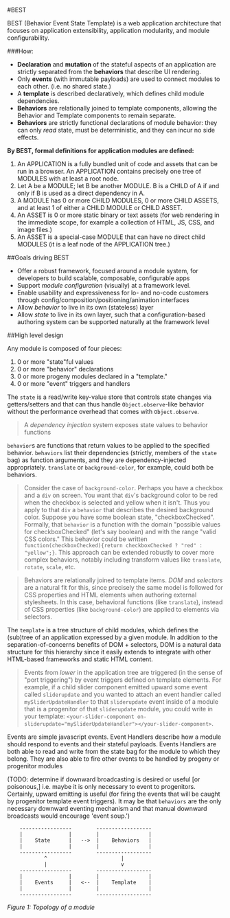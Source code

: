 #BEST

BEST (Behavior Event State Template) is a web application architecture that focuses on application extensibility, application modularity, and module configurability.

###How:

  * **Declaration** and **mutation** of the stateful aspects of an application are strictly separated from the **behaviors** that describe UI rendering.
  * Only **events** (with immutable payloads) are used to connect modules to each other. (i.e. no shared state.)
  * A **template** is described declaratively, which defines child module dependencies.
  * **Behaviors** are relationally joined to template components, allowing the Behavior and Template components to remain separate.
  * **Behaviors** are strictly functional declarations of module behavior: they can only *read* state, must be deterministic, and they can incur no side effects.


**By BEST, formal definitions for application modules are defined:**

  1. An APPLICATION is a fully bundled unit of code and assets that can be run in a browser. An APPLICATION contains precisely one tree of MODULES with at least a root node.
  2. Let A be a MODULE; let B be another MODULE.  B is a CHILD of A if and only if B is used as a direct dependency in A.
  3. A MODULE has 0 or more CHILD MODULES, 0 or more CHILD ASSETS, and at least 1 of either a CHILD MODULE or CHILD ASSET.
  4. An ASSET is 0 or more static binary or text assets (for web rendering in the immediate scope, for example a collection of HTML, JS, CSS, and image files.)
  5. An ASSET is a special-case MODULE that can have no direct child MODULES (it is a leaf node of the APPLICATION tree.)

##Goals driving BEST

 * Offer a robust framework, focused around a module system, for developers to build scalable, composable, configurable apps
 * Support *module configuration* (visually) at a framework level.
 * Enable usability and expressiveness for lo- and no-code customers through config/composition/positioning/animation interfaces
 * Allow *behavior* to live in its own (stateless) layer
 * Allow *state* to live in its own layer, such that a configuration-based authoring system can be supported naturally at the framework level


##High level design

Any module is composed of four pieces:

  1. 0 or more "state"ful values
  2. 0 or more "behavior" declarations
  3. 0 or more progeny modules declared in a "template."
  4. 0 or more "event" triggers and handlers

The `state` is a read/write key-value store that controls state changes via getters/setters and that can thus handle `Object.observe`-like behavior without the performance overhead that comes with `Object.observe`.

> A *dependency injection* system exposes state values to behavior functions

`behavior`s are functions that return values to be applied to the specified behavior.  `behaviors` list their dependencies (strictly, members of the `state` bag) as function arguments, and they are dependency-injected appropriately.  `translate` or `background-color`, for example, could both be behaviors.

> Consider the case of `background-color`.  Perhaps you have a checkbox and a `div` on screen.  You want that `div`'s background color to be red when the checkbox is selected and yellow when it isn't.  Thus you apply to that `div` a `behavior` that describes the desired background color.  Suppose you have some boolean state, "checkboxChecked".  Formally, that `behavior` is a function with the domain "possible values for checkboxChecked" (let's say boolean) and with the range "valid CSS colors."  This behavior could be written `function(checkboxChecked){return checkboxChecked ? "red" : "yellow";}`.  This approach can be extended robustly to cover more complex behaviors, notably including transform values like `translate`, `rotate`, `scale`, etc.

> Behaviors are relationally joined to template items.  *DOM* and *selectors* are a natural fit for this, since precisely the same model is followed for CSS properties and HTML elements when authoring external stylesheets.  In this case, behavioral functions (like `translate`), instead of CSS properties (like `background-color`) are applied to elements via selectors.

The `template` is a tree structure of child modules, which defines the (sub)tree of an application expressed by a given module.  In addition to the separation-of-concerns benefits of DOM + selectors, DOM is a natural data structure for this hierarchy since it easily extends to integrate with other HTML-based frameworks and static HTML content.

>  Events from *lower* in the application tree are triggered (in the sense of "port triggering") by event triggers defined on template elements.  For example, if a child slider component emitted upward some event called `sliderupdate` and you wanted to attach an event handler called `mySliderUpdateHandler` to that `sliderupdate` event inside of a module that is a progenitor of that `sliderupdate` module, you could write in your template: `<your-slider-component on-sliderupdate="mySliderUpdateHandler"></your-slider-component>`.

Events are simple javascript events.  Event Handlers describe how a module should respond to events and their stateful payloads.  Events Handlers are both able to read and write from the state bag for the module to which they belong.  They are also able to fire other events to be handled by progeny or progenitor modules

(TODO:  determine if downward broadcasting is desired or useful [or poisonous,] i.e. maybe it is only necessary to event to progenitors.  Certainly, upward emitting is useful (for firing the events that will be caught by progenitor template event triggers).  It may be that `behaviors` are the only necessary downward eventing mechanism and that manual downward broadcasts would encourage 'event soup.')


```
    -----------------        ------------------
    |               |        |                |
    |    State      |   -->  |    Behaviors   |
    |               |        |                |
    -----------------        ------------------
            ^                        |
            |                        v
    -----------------        ------------------
    |               |        |                |
    |    Events     |   <--  |    Template    |
    |               |        |                |
    -----------------        ------------------
```
*Figure 1: Topology of a module*